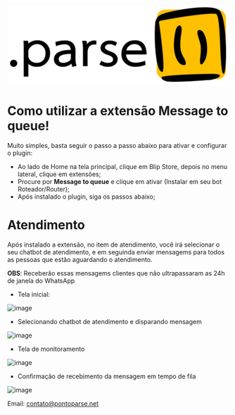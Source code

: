 

![N|Solid](https://raw.githubusercontent.com/Wilkor/img-clonebots/main/logoParseHorizontal.jpeg)


# Como utilizar a extensão Message to queue!

Muito simples, basta seguir o passo a passo abaixo para ativar e configurar o plugin:

 - Ao lado de Home na tela principal, clique em Blip Store, depois no menu lateral, clique em extensões;
 - Procure por **Message to queue** e clique em ativar (Instalar em seu bot Roteador/Router);
 - Após instalado o plugin, siga os passos abaixo;
 
  # Atendimento

  Após instalado a extensão, no item de atendimento, você irá selecionar o seu chatbot de atendimento, e em seguinda enviar mensagems para todos as pessoas que estão aguardando o atendimento.

  **OBS**: Receberão essas mensagems clientes que não ultrapassaram as 24h de janela do WhatsApp
  
- Tela inicial:

 ![image](https://github.com/Wilkor/doc-plugin-message-desk/assets/34819624/2278c0c4-7c7d-4dac-bf37-6a64771c3f76)

- Selecionando chatbot de atendimento e disparando mensagem
  
 ![image](https://github.com/Wilkor/doc-plugin-message-desk/assets/34819624/2393f8f2-18b4-46d5-9973-94fb83b1cad1)

- Tela de monitoramento

![image](https://github.com/Wilkor/doc-plugin-message-desk/assets/34819624/d1ad1ee1-5d84-4ee4-8475-decfdbfbfcb5)

- Confirmação de recebimento da mensagem em tempo de fila

![image](https://github.com/Wilkor/doc-plugin-message-desk/assets/34819624/9d96e718-dee9-4109-8679-58a3f5159656)


 Email: contato@pontoparse.net
